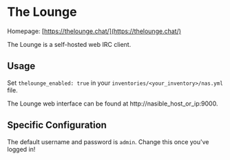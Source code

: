 # The Lounge

Homepage: [https://thelounge.chat/](https://thelounge.chat/)

The Lounge is a self-hosted web IRC client.

## Usage

Set `thelounge_enabled: true` in your `inventories/<your_inventory>/nas.yml` file.

The Lounge web interface can be found at http://nasible_host_or_ip:9000.

## Specific Configuration

The default username and password is `admin`. Change this once you've logged in!
